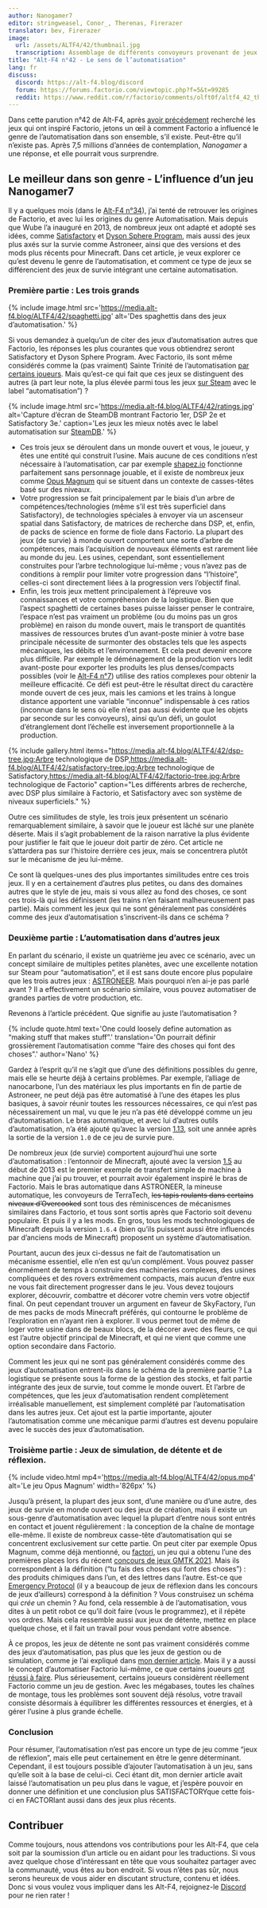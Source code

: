 ```yaml
---
author: Nanogamer7
editor: stringweasel, Conor_, Therenas, Firerazer
translator: bev, Firerazer
image:
  url: /assets/ALTF4/42/thumbnail.jpg
  transcription: Assemblage de différents convoyeurs provenant de jeux différents.
title: "Alt-F4 n°42 - Le sens de l’automatisation"
lang: fr
discuss:
  discord: https://alt-f4.blog/discord
  forum: https://forums.factorio.com/viewtopic.php?f=5&t=99285
  reddit: https://www.reddit.com/r/factorio/comments/olft0f/altf4_42_the_meaning_of_automation/
---
```


Dans cette parution n°42 de Alt-F4, après [avoir précédement](https://alt-f4.blog/fr/ALTF4-34/) recherché les jeux qui ont inspiré Factorio, jetons un œil à comment Factorio a influencé le genre de l’automatisation dans son ensemble, s’il existe. Peut-être qu’il n’existe pas. Après 7,5 millions d’années de contemplation, *Nanogamer* a une réponse, et elle pourrait vous surprendre.

## Le meilleur dans son genre - L’influence d’un jeu <author>Nanogamer7</author>

Il y a quelques mois (dans le [Alt-F4 n°34](https://alt-f4.blog/fr/ALTF4-34/)), j’ai tenté de retrouver les origines de Factorio, et avec lui les origines du genre Automatisation. Mais depuis que Wube l’a inauguré en 2013, de nombreux jeux ont adapté et adopté ses idées, comme [Satisfactory](https://store.steampowered.com/app/526870/Satisfactory/) et [Dyson Sphere Program](https://store.steampowered.com/app/1366540/Dyson_Sphere_Program/), mais aussi des jeux plus axés sur la survie comme Astroneer, ainsi que des versions et des mods plus récents pour Minecraft. Dans cet article, je veux explorer ce qu’est devenu le genre de l’automatisation, et comment ce type de jeux se différencient des jeux de survie intégrant une certaine automatisation.

### Première partie : Les trois grands

{% include image.html src='https://media.alt-f4.blog/ALTF4/42/spaghetti.jpg' alt='Des spaghettis dans des jeux d’automatisation.' %}

Si vous demandez à quelqu’un de citer des jeux d’automatisation autres que Factorio, les réponses les plus courantes que vous obtiendrez seront Satisfactory et Dyson Sphere Program. Avec Factorio, ils sont même considérés comme la (pas vraiment) Sainte Trinité de l’automatisation [par certains joueurs](https://discord.com/channels/745990677606826005/747187151841788078/836702997357920308). Mais qu’est-ce qui fait que ces jeux se distinguent des autres (à part leur note, la plus élevée parmi tous les jeux [sur Steam](https://steamdb.info/tag/255534/) avec le label “automatisation”) ?

{% include image.html src='https://media.alt-f4.blog/ALTF4/42/ratings.jpg' alt='Capture d’écran de SteamDB montrant Factorio 1er, DSP 2e et Satisfactory 3e.' caption='Les jeux les mieux notés avec le label automatisation sur <a href="https://steamdb.info/">SteamDB</a>.' %}

- Ces trois jeux se déroulent dans un monde ouvert et vous, le joueur, y êtes une entité qui construit l’usine. Mais aucune de ces conditions n’est nécessaire à l’automatisation, car par exemple [shapez.io](https://store.steampowered.com/app/1318690/shapezio/) fonctionne parfaitement sans personnage jouable, et il existe de nombreux jeux comme [Opus Magnum](https://store.steampowered.com/app/558990/Opus_Magnum/) qui se situent dans un contexte de casses-têtes basé sur des niveaux.
- Votre progression se fait principalement par le biais d’un arbre de compétences/technologies (même s’il est très superficiel dans Satisfactory), de technologies spéciales à envoyer via un ascenseur spatial dans Satisfactory, de matrices de recherche dans DSP, et, enfin, de packs de science en forme de fiole dans Factorio. La plupart des jeux (de survie) à monde ouvert comportent une sorte d’arbre de compétences, mais l’acquisition de nouveaux éléments est rarement liée au monde du jeu. Les usines, cependant, sont essentiellement construites pour l’arbre technologique lui-même ; vous n’avez pas de conditions à remplir pour limiter votre progression dans “l’histoire”, celles-ci sont directement liées à la progression vers l’objectif final.
- Enfin, les trois jeux mettent principalement à l’épreuve vos connaissances et votre compréhension de la logistique. Bien que l’aspect spaghetti de certaines bases puisse laisser penser le contraire, l’espace n’est pas vraiment un problème (ou du moins pas un gros problème) en raison du monde ouvert, mais le transport de quantités massives de ressources brutes d’un avant-poste minier à votre base principale nécessite de surmonter des obstacles tels que les aspects mécaniques, les débits et l’environnement. Et cela peut devenir encore plus difficile. Par exemple le déménagement de la production vers ledit avant-poste pour exporter les produits les plus denses/compacts possibles (voir le [Alt-F4 n°7](https://alt-f4.blog/fr/ALTF4-7/#r%C3%A9flexion-sur-la-m%C3%A9gabase-lonewolf)) utilise des ratios complexes pour obtenir la meilleure efficacité. Ce défi est peut-être le résultat direct du caractère monde ouvert de ces jeux, mais les camions et les trains à longue distance apportent une variable “inconnue” indispensable à ces ratios (inconnue dans le sens où elle n’est pas aussi évidente que les objets par seconde sur les convoyeurs), ainsi qu’un défi, un goulot d’étranglement dont l’échelle est inversement proportionnelle à la production.

{% include gallery.html items="https://media.alt-f4.blog/ALTF4/42/dsp-tree.jpg;Arbre technologique de DSP,https://media.alt-f4.blog/ALTF4/42/satisfactory-tree.jpg;Arbre technologique de Satisfactory,https://media.alt-f4.blog/ALTF4/42/factorio-tree.jpg;Arbre technologique de Factorio" caption="Les différents arbres de recherche, avec DSP plus similaire à Factorio, et Satisfactory avec son système de niveaux superficiels." %}

Outre ces similitudes de style, les trois jeux présentent un scénario remarquablement similaire, à savoir que le joueur est lâché sur une planète déserte. Mais il s’agit probablement de la raison narrative la plus évidente pour justifier le fait que le joueur doit partir de zéro. Cet article ne s’attardera pas sur l’histoire derrière ces jeux, mais se concentrera plutôt sur le mécanisme de jeu lui-même.

Ce sont là quelques-unes des plus importantes similitudes entre ces trois jeux. Il y en a certainement d’autres plus petites, ou dans des domaines autres que le style de jeu, mais si vous allez au fond des choses, ce sont ces trois-là qui les définissent (les trains n’en faisant malheureusement pas partie). Mais comment les jeux qui ne sont généralement pas considérés comme des jeux d’automatisation s’inscrivent-ils dans ce schéma ?

### Deuxième partie : L’automatisation dans d’autres jeux

En parlant du scénario, il existe un quatrième jeu avec ce scénario, avec un concept similaire de multiples petites planètes, avec une excellente notation sur Steam pour “automatisation”, et il est sans doute encore plus populaire que les trois autres jeux : [ASTRONEER](https://store.steampowered.com/app/361420/ASTRONEER/). Mais pourquoi n’en ai-je pas parlé avant ? Il a effectivement un scénario similaire, vous pouvez automatiser de grandes parties de votre production, etc.

Revenons à l’article précédent. Que signifie au juste l’automatisation ?

{% include quote.html text='One could loosely define automation as “making stuff that makes stuff”.' translation='On pourrait définir grossièrement l’automatisation comme “faire des choses qui font des choses”.' author='Nano' %}

Gardez à l’esprit qu’il ne s’agit que d’une des définitions possibles du genre, mais elle se heurte déjà à certains problèmes. Par exemple, l’alliage de nanocarbone, l’un des matériaux les plus importants en fin de partie de Astroneer, ne peut déjà pas être automatisé à l’une des étapes les plus basiques, à savoir réunir toutes les ressources nécessaires, ce qui n’est pas nécessairement un mal, vu que le jeu n’a pas été développé comme un jeu d’automatisation. Le bras automatique, et avec lui d’autres outils d’automatisation, n’a été ajouté qu’avec la version [1.13](https://astroneer.fandom.com/wiki/Patch_1.13.121), soit une année après la sortie de la version `1.0` de ce jeu de survie pure.

De nombreux jeux (de survie) comportent aujourd’hui une sorte d’automatisation : l’entonnoir de Minecraft, ajouté avec la version [1.5](https://minecraft.fandom.com/wiki/Java_Edition_13w01a) au début de 2013 est le premier exemple de transfert simple de machine à machine que j’ai pu trouver, et pourrait avoir également inspiré le bras de Factorio. Mais le bras automatique dans ASTRONEER, la mineuse automatique, les convoyeurs de TerraTech, ~~les tapis roulants dans certains niveaux d’Overcooked~~ sont tous des réminiscences de mécanismes similaires dans Factorio, et tous sont sortis après que Factorio soit devenu populaire. Et puis il y a les mods. En gros, tous les mods technologiques de Minecraft depuis la version `1.6.4` (bien qu’ils puissent aussi être influencés par d’anciens mods de Minecraft) proposent un système d’automatisation.

Pourtant, aucun des jeux ci-dessus ne fait de l’automatisation un mécanisme essentiel, elle n’en est qu’un complément. Vous pouvez passer énormément de temps à construire des machineries complexes, des usines compliquées et des rovers extrêmement compacts, mais aucun d’entre eux ne vous fait directement progresser dans le jeu. Vous devez toujours explorer, découvrir, combattre et décorer votre chemin vers votre objectif final. On peut cependant trouver un argument en faveur de SkyFactory, l’un de mes packs de mods Minecraft préférés, qui contourne le problème de l’exploration en n’ayant rien à explorer. Il vous permet tout de même de loger votre usine dans de beaux blocs, de la décorer avec des fleurs, ce qui est l’autre objectif principal de Minecraft, et qui ne vient que comme une option secondaire dans Factorio.

Comment les jeux qui ne sont pas généralement considérés comme des jeux d’automatisation entrent-ils dans le schéma de la première partie ? La logistique se présente sous la forme de la gestion des stocks, et fait partie intégrante des jeux de survie, tout comme le monde ouvert. Et l’arbre de compétences, que les jeux d’automatisation rendent complètement irréalisable manuellement, est simplement complété par l’automatisation dans les autres jeux. Cet ajout est la partie importante, ajouter l’automatisation comme une mécanique parmi d’autres est devenu populaire avec le succès des jeux d’automatisation.

### Troisième partie : Jeux de simulation, de détente et de réflexion.

{% include video.html mp4='https://media.alt-f4.blog/ALTF4/42/opus.mp4' alt='Le jeu Opus Magnum' width='826px' %}

Jusqu’à présent, la plupart des jeux sont, d’une manière ou d’une autre, des jeux de survie en monde ouvert ou des jeux de création, mais il existe un sous-genre d’automatisation avec lequel la plupart d’entre nous sont entrés en contact et jouent régulièrement : la conception de la chaîne de montage elle-même. Il existe de nombreux casse-tête d’automatisation qui se concentrent exclusivement sur cette partie. On peut citer par exemple Opus Magnum, comme déjà mentionné, ou [factori](https://stargardengames.itch.io/factori), un jeu qui a obtenu l’une des premières places lors du récent [concours de jeux GMTK 2021](https://itch.io/jam/gmtk-2021/results/top-marks). Mais ils correspondent à la définition (“tu fais des choses qui font des choses”) : des produits chimiques dans l’un, et des lettres dans l’autre. Est-ce que [Emergency Protocol](https://haruzter.itch.io/emergency-protocol) (il y a beaucoup de jeux de réflexion dans les concours de jeux d’ailleurs) correspond à la définition ? Vous construisez un schéma qui *crée* un chemin ? Au fond, cela ressemble à de l’automatisation, vous dites à un petit robot ce qu’il doit faire (vous le programmez), et il répète vos ordres. Mais cela ressemble aussi aux jeux de détente, mettez en place quelque chose, et il fait un travail pour vous pendant votre absence.

À ce propos, les jeux de détente ne sont pas vraiment considérés comme des jeux d’automatisation, pas plus que les jeux de gestion ou de simulation, comme je l’ai expliqué dans [mon dernier article](https://alt-f4.blog/fr/ALTF4-34/#d%C3%A9finition-de-lautomatisation). Mais il y a aussi le concept d’automatiser Factorio lui-même, ce que certains joueurs [ont réussi à faire](https://alt-f4.blog/fr/ALTF4-39/#josef-lusine-qui-se-d%C3%A9veloppe-automatiquement-et-de-mani%C3%A8re-organique-drogiwan-cannobi). Plus sérieusement, certains joueurs considèrent réellement Factorio comme un jeu de gestion. Avec les mégabases, toutes les chaînes de montage, tous les problèmes sont souvent déjà résolus, votre travail consiste désormais à équilibrer les différentes ressources et énergies, et à gérer l’usine à plus grande échelle.

### Conclusion

Pour résumer, l’automatisation n’est pas encore un type de jeu comme “jeux de réflexion”, mais elle peut certainement en être le genre déterminant. Cependant, il est toujours possible d’ajouter l’automatisation à un jeu, sans qu’elle soit à la base de celui-ci. Ceci étant dit, mon dernier article avait laissé l’automatisation un peu plus dans le vague, et j’espère pouvoir en donner une définition et une conclusion plus SATISFACTORYque cette fois-ci en FACTORIant aussi dans des jeux plus récents.

## Contribuer

Comme toujours, nous attendons vos contributions pour les Alt-F4, que cela soit par la soumission d’un article ou en aidant pour les traductions. Si vous avez quelque chose d’intéressant en tête que vous souhaitez partager avec la communauté, vous êtes au bon endroit. Si vous n’êtes pas sûr, nous serons heureux de vous aider en discutant structure, contenu et idées. Donc si vous voulez vous impliquer dans les Alt-F4, rejoignez-le [Discord](https://alt-f4.blog/discord) pour ne rien rater !
